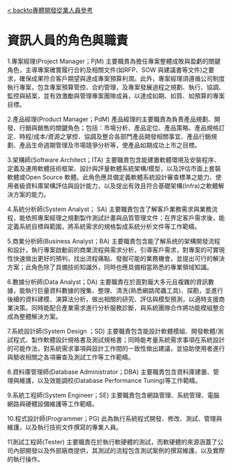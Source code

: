 [< backto專體開發從業人員參考](../../README.md)

# 資訊人員的角色與職責

1.專案經理(Project Manager；PjM)
主要職責為擔任專案整體成敗與盈虧的關鍵角色，主導專案確實履行合約及相關文件(如RFP、SOW 與建議書等文件)之要求，確保成果符合客戶期望與達成專案預算利潤。此外，專案經理須遵循公司制度執行專案，包含專案預算管控、合約管理，及專案發展過程之規劃、執行、協調、監控與結案，並有效激勵與管理專案團隊成員，以達成如期、如質、如預算的專案目標。

2.產品經理(Product Manager；PdM)
產品經理的主要職責為負責產品規劃、開發、行銷與銷售的關鍵角色；包括：市場分析、產品定位、產品策略、產品規格訂定、時程/成本/資源之掌控、協調及整合各部門產品開發相關事宜、產品行銷規劃、產品生命週期管理及市場競爭分析等，使產品如期成功上市之目標。

3.架構師(Software Architect；ITA)
主要職責包含能建置軟體環境及安裝程序、定義及運用軟體技術框架、設計與評量軟體系統架構/模型，以及評估市面上套裝軟體或Open Source 軟體。此角色應具備定義軟體系統設計審查標準之能力、使用者級資料庫架構評估與設計能力，以及提出有效且符合基礎架構(Infra)之軟體解決方案的能力。

4.系統分析師(System Analyst； SA)
主要職責包含了解客戶業務需求與業務流程，能依照專案經理之規劃製作測試計畫與品質管理文件；在界定客戶需求後，能定義系統目標與範圍，將系統需求的規格製成系統分析文件等工作範疇。

5.商業分析師(Business Analyst；BA)
主要職責包含能了解系统的架構開發流程和設計，執行專案啟動前的商業流程與需求分析，引導客戶需求，對專案的可實現性快速做出更好的預判，找出流程痛點、發掘可能的業務機會，並提出可行的解決方案；此角色除了具備技術知識外，同時也應具備相當熟悉的專業領域知識。

6.數據分析師(Data Analyst；DA)
主要職責在於面對龐大多元且複雜的資訊數據，能執行巨量資料數據的搜集、整理、清洗(熟悉網路爬蟲工具)、探勘，並進行後續的資料建模、演算法分析，做出相關的研究、評估與模型預測，以適時支援商業決策。同時能配合產業需求進行分析服務診斷，與系統團隊合作將功能模組整合成為整體解決方案。

7.系統設計師(System Design ；SD)
主要職責包含能設計軟體模組、開發軟體/測試程式、製作軟體設計規格書及測試規格書；同時能考量系統需求事項在系統設計的可能作法，對系統需求事項與設計工作間的㇐致性做出建議，並協助使用者進行與驗收相關之各項審查及測試工作等工作範疇。

8.資料庫管理師(Database Administrator；DBA)
主要職責包含資料庫建置、管理與維護，以及效能調校(Database Performance Tuning)等工作範疇。

9.系統工程師(System Engineer；SE)
主要職責包含網路管理、系統管理、電腦網路與硬體設備維護等工作範疇。

10.程式設計師(Programmer；PG)
此為執行系統程式開發、修改、測試、管理與維護，以及執行技術文件撰寫的專業人員。

11測試工程師(Tester)
主要職責在於執行軟硬體的測試，而軟硬體的來源涵蓋了公司內部開發以及外部廠商提供，其測試的流程包含測試案例的撰寫維護，以及實際的執行操作。
